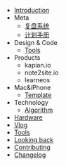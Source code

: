 - [Introduction](README.md)
- Meta
  - [复盘系统](meta/okr.md)
  - [计划手册](meta/review_sheet.md)
- Design & Code
  - [Tools](tools/readme.md)
- Products
  - kapian.io
  - note2site.io
  - learneos
- Mac&iPhone
  - [Template](templates/readme.md)
- Technology
  - [Algorithm](algorithm/readme.md)
- [Hardware](hardware/readme.md)
- [Vlog](vlog/readme.md)
- [Tools](tools/readme.md)
- [Looking back](looking-back/looking-back.md)
- [Contributing](CONTRIBUTING.md)
- [Changelog](CHANGELOG.md)
